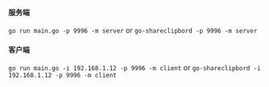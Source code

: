 
#### 服务端
`go run main.go -p 9996 -m server`
or
`go-shareclipbord -p 9996 -m server`

#### 客户端
`go run main.go -i 192.168.1.12 -p 9996 -m client`
or
`go-shareclipbord -i 192.168.1.12 -p 9996 -m client`
